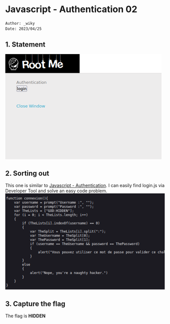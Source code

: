 # **Javascript - Authentication 02**
```bash
Author: _wiky
Date: 2023/04/25
```
## 1. Statement
![javascript-authentication02-01](../images/javascript-authentication02-01.png)

## 2. Sorting out
This one is similar to [Javascript - Authentication](./javascript-authentication.md). I can easily find login.js via Developer Tool and solve an easy code problem.
![javascript-authentication02-02](../images/javascript-authentication02-02.png)

## 3. Capture the flag
The flag is **HIDDEN**